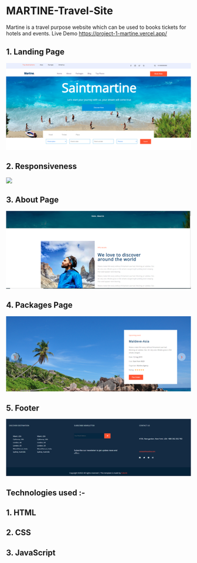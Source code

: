 # MARTINE-Travel-Site
Martine is a travel purpose website which can be used to books tickets for hotels and events.
Live Demo https://project-1-martine.vercel.app/

## 1. Landing Page

![](imgs/LandingPage.png)


## 2. Responsiveness 

![](imgs/Responsivenss.png)



## 3. About Page

![](imgs/about.png)



## 4. Packages Page

![](imgs/packages.png)



## 5. Footer

![](imgs/footer.png)


## Technologies used :-
  ## 1. HTML
  ## 2. CSS
  ## 3. JavaScript
   
